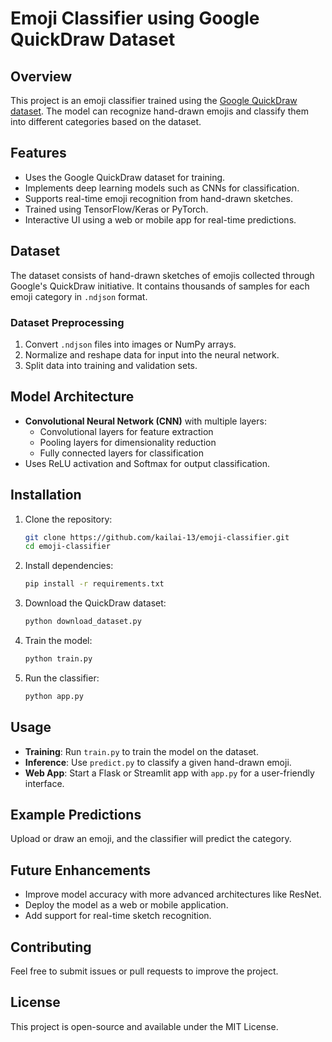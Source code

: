 # Emoji Classifier using Google QuickDraw Dataset

## Overview
This project is an emoji classifier trained using the [Google QuickDraw dataset](https://quickdraw.withgoogle.com/data). The model can recognize hand-drawn emojis and classify them into different categories based on the dataset.

## Features
- Uses the Google QuickDraw dataset for training.
- Implements deep learning models such as CNNs for classification.
- Supports real-time emoji recognition from hand-drawn sketches.
- Trained using TensorFlow/Keras or PyTorch.
- Interactive UI using a web or mobile app for real-time predictions.

## Dataset
The dataset consists of hand-drawn sketches of emojis collected through Google's QuickDraw initiative. It contains thousands of samples for each emoji category in `.ndjson` format.

### Dataset Preprocessing
1. Convert `.ndjson` files into images or NumPy arrays.
2. Normalize and reshape data for input into the neural network.
3. Split data into training and validation sets.

## Model Architecture
- **Convolutional Neural Network (CNN)** with multiple layers:
  - Convolutional layers for feature extraction
  - Pooling layers for dimensionality reduction
  - Fully connected layers for classification
- Uses ReLU activation and Softmax for output classification.

## Installation
1. Clone the repository:
   ```sh
   git clone https://github.com/kailai-13/emoji-classifier.git
   cd emoji-classifier
   ```
2. Install dependencies:
   ```sh
   pip install -r requirements.txt
   ```
3. Download the QuickDraw dataset:
   ```sh
   python download_dataset.py
   ```
4. Train the model:
   ```sh
   python train.py
   ```
5. Run the classifier:
   ```sh
   python app.py
   ```

## Usage
- **Training**: Run `train.py` to train the model on the dataset.
- **Inference**: Use `predict.py` to classify a given hand-drawn emoji.
- **Web App**: Start a Flask or Streamlit app with `app.py` for a user-friendly interface.

## Example Predictions
Upload or draw an emoji, and the classifier will predict the category.

## Future Enhancements
- Improve model accuracy with more advanced architectures like ResNet.
- Deploy the model as a web or mobile application.
- Add support for real-time sketch recognition.

## Contributing
Feel free to submit issues or pull requests to improve the project.

## License
This project is open-source and available under the MIT License.

